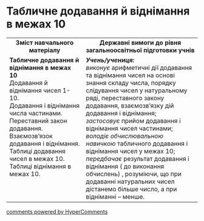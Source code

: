 <div id="hypercomments_widget" class="js-hypercomments-widget invisible"></div>

# Табличне додавання й віднімання в межах 10
<table>
  <tr>
    <td width="40%" align="center"><b>Зміст навчального матеріалу<b></td>
    <td width="60%" align="center"><b>Державні вимоги до рівня загальноосвітньої підготовки учнів</b></td>
  </tr>
  <tr>
    <td width="40%" style="vertical-align:top !important;"><b>Табличне додавання й віднімання в межах 10</b><br>
Додавання й віднімання чисел 1- 10. <br>
Додавання і віднімання числа частинами.<br>
Переставний закон додавання. <br>
Взаємозв’язок додавання і віднімання. <br>
Таблиці додавання чисел в межах 10. <br>
Таблиці віднімання в межах 10.<br></td>
    <td width="60%" style="vertical-align:top !important;"><i><b>Учень/учениця:</b></i><br>
<i>виконує</i> арифметичні дії додавання та віднімання чисел на основі знання складу числа, порядку слідування чисел у натуральному ряді, переставного закону додавання, взаємозв’язку дій додавання і віднімання; <br>
<i>застосовує</i> прийом додавання і віднімання чисел частинами;<br>
<i>володіє обчислювальною навичкою</i> табличного додавання і віднімання чисел у межах 10;<br>
<i>передбачає</i> результат додавання і віднімання ( до виконання обчислень) ,  розуміючи, що при додаванні натуральних чисел дістанемо більше число, а при відніманні – менше.</td>
  </tr>
</table>

<div class="js-hypercomments-container">
    <a href="http://hypercomments.com" class="hc-link" title="comments widget">comments powered by HyperComments</a>
</div>